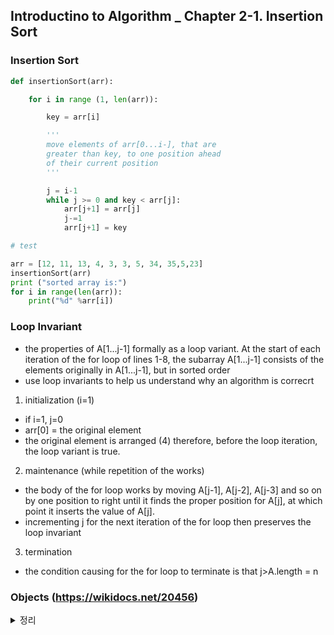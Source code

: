 ## Introductino to Algorithm _ Chapter 2-1. Insertion Sort 

### Insertion Sort


```python
def insertionSort(arr):

    for i in range (1, len(arr)):

        key = arr[i]

        '''
        move elements of arr[0...i-], that are
        greater than key, to one position ahead
        of their current position
        '''

        j = i-1
        while j >= 0 and key < arr[j]:
            arr[j+1] = arr[j]
            j-=1
            arr[j+1] = key

# test

arr = [12, 11, 13, 4, 3, 3, 5, 34, 35,5,23]
insertionSort(arr)
print ("sorted array is:")
for i in range(len(arr)):
    print("%d" %arr[i])
```

### Loop Invariant 
- the properties of A[1...j-1] formally as a loop variant. At the start of each iteration of the for loop of lines 1-8, the subarray A[1...j-1] consists of the elements originally in A[1...j-1], but in sorted order
- use loop invariants to help us understand why an algorithm is correcrt

1. initialization (i=1)
- if i=1, j=0
- arr[0] = the original element 
- the original element is arranged
	(4) therefore, before the loop iteration, the loop variant is true.

2. maintenance (while repetition of the works)
- the body of the for loop works by moving A[j-1], A[j-2], A[j-3] and so on by one position to right until it finds the proper position for A[j], at which point it inserts the value of A[j].
- incrementing j for the next iteration of the for loop then preserves the loop invariant

3. termination
- the condition causing for the for loop to terminate is that j>A.length = n

### Objects (https://wikidocs.net/20456)
<details>
<summary> 정리 </summary>
<div markdown='1'>
- Definition: any data with state (attributes or value) and defined behavior (methods). 

- 객체는 어떤 속성값과 행동을 가지고 있는 데이터. 
- 파이썬은 객체지향프로그래밍. 파이썬에서 모든 것은 객체이며, 객체는 각각 타입이 존재함. 객체는 타입별로 동일한 속성과 행동을 가짐. 
- 객체는 클래스를 통해서 생성. 클래스는 클래스를 통해 생성할 객체들의 속성과 행동(매소드)을 정의하는 공간이며, 객체끼리 서로 같은 타입을 가진다면, 같은 속성과 행동(매소드)를 가짐.
- related functions: type, dir, help

<div>
	</details>
